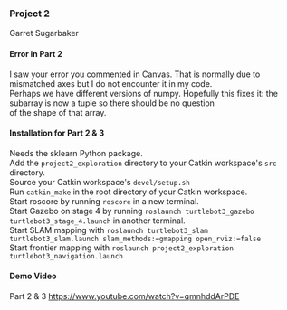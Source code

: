 ### Project 2
Garret Sugarbaker

#### Error in Part 2
I saw your error you commented in Canvas. That is normally due to mismatched axes but I do not encounter it in my code.\
Perhaps we have different versions of numpy. Hopefully this fixes it: the subarray is now a tuple so there should be no question\
of the shape of that array.

#### Installation for Part 2 & 3
Needs the sklearn Python package.\
Add the `project2_exploration` directory to your Catkin workspace's `src` directory.\
Source your Catkin workspace's `devel/setup.sh`\
Run `catkin_make` in the root directory of your Catkin workspace.\
Start roscore by running `roscore` in a new terminal.\
Start Gazebo on stage 4 by running `roslaunch turtlebot3_gazebo turtlebot3_stage_4.launch` in another terminal.\
Start SLAM mapping with `roslaunch turtlebot3_slam turtlebot3_slam.launch slam_methods:=gmapping open_rviz:=false`\
Start frontier mapping with `roslaunch project2_exploration turtlebot3_navigation.launch`

#### Demo Video
Part 2 & 3 https://www.youtube.com/watch?v=qmnhddArPDE 